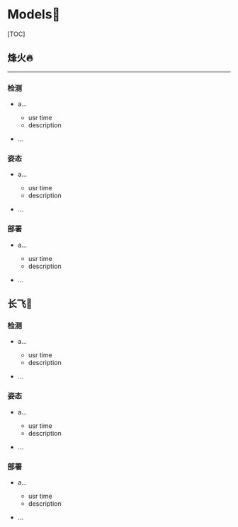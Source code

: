 # Models🎈

[TOC]

## 烽火🔥

---

### 检测

* a...
  * usr time
  * description

* ...

### 姿态



* a...
  * usr time
  * description

* ...



### 部署



* a...
  * usr time
  * description

* ...



## 长飞🛫

### 检测



* a...
  * usr time
  * description

* ...

### 姿态



* a...
  * usr time
  * description

* ...



### 部署

* a...
  * usr time
  * description

* ...


